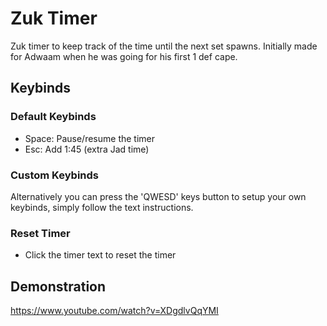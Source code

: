 # Zuk Timer

Zuk timer to keep track of the time until the next set spawns.
Initially made for Adwaam when he was going for his first 1 def cape.

## Keybinds

### Default Keybinds

* Space: Pause/resume the timer
* Esc: Add 1:45 (extra Jad time)

### Custom Keybinds

Alternatively you can press the 'QWESD' keys button to setup your own keybinds, simply follow the text instructions.

### Reset Timer
* Click the timer text to reset the timer

## Demonstration

https://www.youtube.com/watch?v=XDgdlvQqYMI
